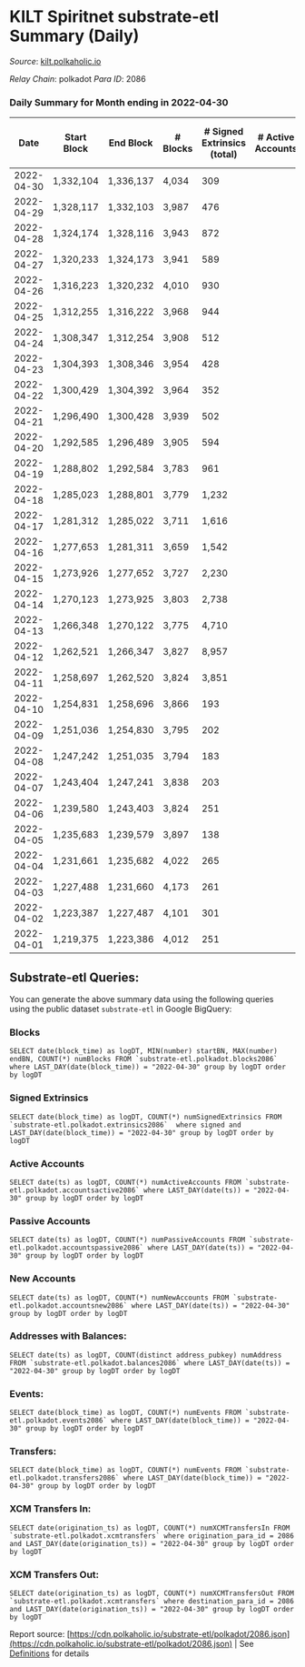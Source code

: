 # KILT Spiritnet substrate-etl Summary (Daily)

_Source_: [kilt.polkaholic.io](https://kilt.polkaholic.io)

*Relay Chain*: polkadot
*Para ID*: 2086



### Daily Summary for Month ending in 2022-04-30


| Date | Start Block | End Block | # Blocks | # Signed Extrinsics (total) | # Active Accounts | # Passive | # New | # Addresses with Balances | # Events | # Transfers | # XCM Transfers In | # XCM Transfers Out | Issues | 
| ---- | ----------- | --------- | -------- | --------------------------- | ----------------- | --------- | ----- | ------------------------- | -------- | ----------- | ------------------ | ------------------- | ------ |
| 2022-04-30 | 1,332,104 | 1,336,137 | 4,034 | 309 |  |  |  | 14,474 | 309,048 | 149 ($382,706.34) |   |   |  |
| 2022-04-29 | 1,328,117 | 1,332,103 | 3,987 | 476 |  |  |  | 14,458 | 306,676 | 194 ($1,455,600.99) |   |   |  |
| 2022-04-28 | 1,324,174 | 1,328,116 | 3,943 | 872 |  |  |  | 14,436 | 306,377 | 455 ($1,837,133.75) |   |   |  |
| 2022-04-27 | 1,320,233 | 1,324,173 | 3,941 | 589 |  |  |  | 14,378 | 303,695 | 243 ($1,709,026.82) |   |   |  |
| 2022-04-26 | 1,316,223 | 1,320,232 | 4,010 | 930 |  |  |  | 14,344 | 311,658 | 607 ($2,985,520.47) |   |   |  |
| 2022-04-25 | 1,312,255 | 1,316,222 | 3,968 | 944 |  |  |  | 14,230 | 308,836 | 610 ($6,189,940.52) |   |   |  |
| 2022-04-24 | 1,308,347 | 1,312,254 | 3,908 | 512 |  |  |  | 14,107 | 301,259 | 165 ($161,915.83) |   |   |  |
| 2022-04-23 | 1,304,393 | 1,308,346 | 3,954 | 428 |  |  |  | 14,087 | 304,117 | 62 ($82,365.45) |   |   |  |
| 2022-04-22 | 1,300,429 | 1,304,392 | 3,964 | 352 |  |  |  | 14,079 | 304,152 | 45 ($37,135.52) |   |   |  |
| 2022-04-21 | 1,296,490 | 1,300,428 | 3,939 | 502 |  |  |  | 14,073 | 303,609 | 95 ($429,574.04) |   |   |  |
| 2022-04-20 | 1,292,585 | 1,296,489 | 3,905 | 594 |  |  |  | 14,068 | 301,776 | 63 ($71,981.07) |   |   |  |
| 2022-04-19 | 1,288,802 | 1,292,584 | 3,783 | 961 |  |  |  | 14,059 | 295,846 | 100 ($153,576.14) |   |   |  |
| 2022-04-18 | 1,285,023 | 1,288,801 | 3,779 | 1,232 |  |  |  | 14,046 | 298,327 | 118 ($249,096.10) |   |   |  |
| 2022-04-17 | 1,281,312 | 1,285,022 | 3,711 | 1,616 |  |  |  | 14,028 | 297,126 | 73 ($137,439.60) |   |   |  |
| 2022-04-16 | 1,277,653 | 1,281,311 | 3,659 | 1,542 |  |  |  | 14,019 | 292,224 | 101 ($129,684.30) |   |   |  |
| 2022-04-15 | 1,273,926 | 1,277,652 | 3,727 | 2,230 |  |  |  | 14,005 | 303,315 | 75 ($186,237.51) |   |   |  |
| 2022-04-14 | 1,270,123 | 1,273,925 | 3,803 | 2,738 |  |  |  | 13,987 | 312,762 | 121 ($436,672.81) |   |   |  |
| 2022-04-13 | 1,266,348 | 1,270,122 | 3,775 | 4,710 |  |  |  | 13,951 | 329,722 | 286 ($7,816,185.08) |   |   |  |
| 2022-04-12 | 1,262,521 | 1,266,347 | 3,827 | 8,957 |  |  |  | 13,831 | 369,950 | 327 ($402,310.37) |   |   |  |
| 2022-04-11 | 1,258,697 | 1,262,520 | 3,824 | 3,851 |  |  |  | 13,665 | 323,611 | 298 ($393,757.42) |   |   |  |
| 2022-04-10 | 1,254,831 | 1,258,696 | 3,866 | 193 |  |  |  | 13,556 | 294,377 | 113 ($119,637.31) |   |   |  |
| 2022-04-09 | 1,251,036 | 1,254,830 | 3,795 | 202 |  |  |  | 13,549 | 289,230 | 130 ($216,725.45) |   |   |  |
| 2022-04-08 | 1,247,242 | 1,251,035 | 3,794 | 183 |  |  |  | 13,535 | 289,095 | 96 ($354,904.80) |   |   |  |
| 2022-04-07 | 1,243,404 | 1,247,241 | 3,838 | 203 |  |  |  | 13,529 | 292,512 | 102 ($1,336,494.91) |   |   |  |
| 2022-04-06 | 1,239,580 | 1,243,403 | 3,824 | 251 |  |  |  | 13,513 | 291,662 | 131 ($240,113.36) |   |   |  |
| 2022-04-05 | 1,235,683 | 1,239,579 | 3,897 | 138 |  |  |  | 13,498 | 296,902 | 56 ($83,582.35) |   |   |  |
| 2022-04-04 | 1,231,661 | 1,235,682 | 4,022 | 265 |  |  |  | 13,488 | 307,387 | 147 ($217,502.64) |   |   |  |
| 2022-04-03 | 1,227,488 | 1,231,660 | 4,173 | 261 |  |  |  | 13,474 | 318,836 | 155 ($490,689.84) |   |   |  |
| 2022-04-02 | 1,223,387 | 1,227,487 | 4,101 | 301 |  |  |  | 13,453 | 313,466 | 206 ($600,992.90) |   |   |  |
| 2022-04-01 | 1,219,375 | 1,223,386 | 4,012 | 251 |  |  |  | 13,432 | 306,433 | 164 ($377,588.16) |   |   |  |

## Substrate-etl Queries:
You can generate the above summary data using the following queries using the public dataset `substrate-etl` in Google BigQuery:


### Blocks
```
SELECT date(block_time) as logDT, MIN(number) startBN, MAX(number) endBN, COUNT(*) numBlocks FROM `substrate-etl.polkadot.blocks2086`  where LAST_DAY(date(block_time)) = "2022-04-30" group by logDT order by logDT
```


### Signed Extrinsics
```
SELECT date(block_time) as logDT, COUNT(*) numSignedExtrinsics FROM `substrate-etl.polkadot.extrinsics2086`  where signed and LAST_DAY(date(block_time)) = "2022-04-30" group by logDT order by logDT
```


### Active Accounts
```
SELECT date(ts) as logDT, COUNT(*) numActiveAccounts FROM `substrate-etl.polkadot.accountsactive2086` where LAST_DAY(date(ts)) = "2022-04-30" group by logDT order by logDT
```


### Passive Accounts
```
SELECT date(ts) as logDT, COUNT(*) numPassiveAccounts FROM `substrate-etl.polkadot.accountspassive2086` where LAST_DAY(date(ts)) = "2022-04-30" group by logDT order by logDT
```


### New Accounts
```
SELECT date(ts) as logDT, COUNT(*) numNewAccounts FROM `substrate-etl.polkadot.accountsnew2086` where LAST_DAY(date(ts)) = "2022-04-30" group by logDT order by logDT
```


### Addresses with Balances:
```
SELECT date(ts) as logDT, COUNT(distinct address_pubkey) numAddress FROM `substrate-etl.polkadot.balances2086` where LAST_DAY(date(ts)) = "2022-04-30" group by logDT order by logDT
```


### Events:
```
SELECT date(block_time) as logDT, COUNT(*) numEvents FROM `substrate-etl.polkadot.events2086` where LAST_DAY(date(block_time)) = "2022-04-30" group by logDT order by logDT
```


### Transfers:
```
SELECT date(block_time) as logDT, COUNT(*) numEvents FROM `substrate-etl.polkadot.transfers2086` where LAST_DAY(date(block_time)) = "2022-04-30" group by logDT order by logDT
```


### XCM Transfers In:
```
SELECT date(origination_ts) as logDT, COUNT(*) numXCMTransfersIn FROM `substrate-etl.polkadot.xcmtransfers` where origination_para_id = 2086 and LAST_DAY(date(origination_ts)) = "2022-04-30" group by logDT order by logDT
```


### XCM Transfers Out:
```
SELECT date(origination_ts) as logDT, COUNT(*) numXCMTransfersOut FROM `substrate-etl.polkadot.xcmtransfers` where destination_para_id = 2086 and LAST_DAY(date(origination_ts)) = "2022-04-30" group by logDT order by logDT
```



Report source: [https://cdn.polkaholic.io/substrate-etl/polkadot/2086.json](https://cdn.polkaholic.io/substrate-etl/polkadot/2086.json) | See [Definitions](/DEFINITIONS.md) for details
